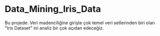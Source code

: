 # Data_Mining_Iris_Data
Bu projede: Veri madenciliğine girişte çok temel veri setlerinden biri olan "Iris Dataset" ini analiz  bir çok açıdan edeceğiz.
